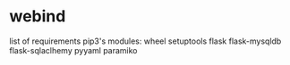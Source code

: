 # webind
list of requirements pip3's modules:
wheel
setuptools
flask
flask-mysqldb
flask-sqlaclhemy
pyyaml
paramiko
